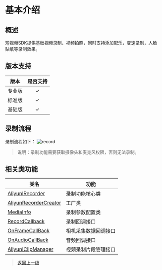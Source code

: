 # 基本介绍

## 概述

短视频SDK提供基础视频录制、视频拍照，同时支持添加配乐，变速录制，人脸贴纸等录制效果。

## 版本支持

|  版本  | 是否支持 |
| :----: | :------: |
| 专业版 |    ✓     |
| 标准版 |    ✓     |
| 基础版 |    ✓     |

## 录制流程
录制流程如下：
![record](https://help-static-aliyun-doc.aliyuncs.com/assets/img/zh-CN/7973726061/p185015.png)
>说明：录制功能需要获取摄像头和麦克风权限，否则无法录制。

## 相关类功能

| 类名                  | 功能                 |
| --------------------- | -------------------- |
| [AliyunIRecorder](https://alivc-demo-cms.alicdn.com/versionProduct/doc/shortVideo/android_new_cn/com/aliyun/svideosdk/recorder/AliyunIRecorder.html)       | 录制功能核心类       |
| [AliyunRecorderCreator](https://alivc-demo-cms.alicdn.com/versionProduct/doc/shortVideo/android_new_cn/com/aliyun/svideosdk/recorder/impl/AliyunRecorderCreator.html) | 工厂类               |
| [MediaInfo](https://alivc-demo-cms.alicdn.com/versionProduct/doc/shortVideo/android_new_cn/com/aliyun/svideosdk/common/struct/recorder/MediaInfo.html)             | 录制参数配置类       |
| [RecordCallback](https://alivc-demo-cms.alicdn.com/versionProduct/doc/shortVideo/android_new_cn/com/aliyun/svideosdk/recorder/RecordCallback.html)        | 录制回调接口         |
| [OnFrameCallBack](https://alivc-demo-cms.alicdn.com/versionProduct/doc/shortVideo/android_new_cn/com/aliyun/svideosdk/common/callback/recorder/OnFrameCallBack.html)       | 相机采集数据回调接口 |
| [OnAudioCallBack](https://alivc-demo-cms.alicdn.com/versionProduct/doc/shortVideo/android_new_cn/com/aliyun/svideosdk/common/callback/recorder/OnAudioCallBack.html)       | 音频回调接口         |
| [AliyunIClipManager](https://alivc-demo-cms.alicdn.com/versionProduct/doc/shortVideo/android_new_cn/com/aliyun/svideosdk/recorder/AliyunIClipManager.html)    | 视频录制片段管理接口 |

>[返回上一级](README.md)







